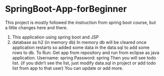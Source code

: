 # SpringBoot-App-forBeginner
This project is mostly followed the instruction from spring boot course, but a little changes here and there.
1. This application using spring boot and JSP
2. database as h2 (in memory db)
 In memory db will be cleared once application restarts so added some data in the data.sql to add some rows to db.
To Run:
Get app from repository and run from eclipse as java application.
Username: spring
Password: spring
Then you will see todo list. (if you didn’t see the list, just modify data.sql in project or add todo list from app to that user)
You can update or add more.

